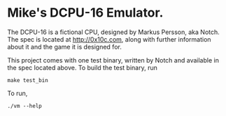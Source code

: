 Mike's DCPU-16 Emulator.
========================

The DCPU-16 is a fictional CPU, designed by Markus Persson, aka Notch.  The spec is located at http://0x10c.com, along with further information about it and the game it is designed for.  
  
This project comes with one test binary, written by Notch and available in the spec located above.  To build the test binary, run  
  
```
make test_bin
```

To run,  
  
```
./vm --help
```
